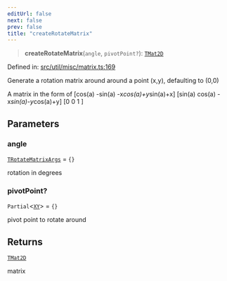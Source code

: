 ```yaml
---
editUrl: false
next: false
prev: false
title: "createRotateMatrix"
---
```


> **createRotateMatrix**(`angle`, `pivotPoint?`): [`TMat2D`](/api/type-aliases/tmat2d/)

Defined in: [src/util/misc/matrix.ts:169](https://github.com/fabricjs/fabric.js/blob/9a792f4b7b8031f02ec7ea4ce8c99f810e45cfec/src/util/misc/matrix.ts#L169)

Generate a rotation matrix around around a point (x,y), defaulting to (0,0)

A matrix in the form of
[cos(a) -sin(a) -x*cos(a)+y*sin(a)+x]
[sin(a)  cos(a) -x*sin(a)-y*cos(a)+y]
[0       0      1                 ]

## Parameters

### angle

[`TRotateMatrixArgs`](/api/fabric/namespaces/util/type-aliases/trotatematrixargs/) = `{}`

rotation in degrees

### pivotPoint?

`Partial`\<[`XY`](/api/interfaces/xy/)\> = `{}`

pivot point to rotate around

## Returns

[`TMat2D`](/api/type-aliases/tmat2d/)

matrix
